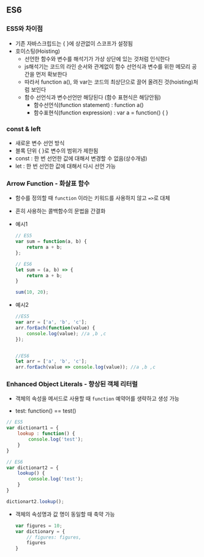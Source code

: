 ## ES6

### ES5와 차이점

- 기존 자바스크립드는 { }에 상관없이 스코프가 설정됨
- 호이스팅(Hoisting)
  - 선언한 함수와 변수를 해석기가 가상 상단에 있는 것처럼 인식한다
  - js해석기는 코드의 라인 순서와 관계없이 함수 선언식과 변수를 위한 메모리 공간을 먼저 확보한다
  - 따라서 function a(), 와 var는 코드의 최상단으로 끌어 올려진 것(hoisting)처럼 보인다
  - 함수 선언식과 변수선언만 해당된다 (함수 표현식은 해당안됨)
    - 함수선언식(function statement) : function a()
    - 함수표현식(function expression) : var a = function() { }

### const & left

- 새로운 변수 선언 방식
- 블록 단위 { }로 변수의 범위가 제한됨
- const : 한 번 선언한 값에 대해서 변경할 수 없음(상수개념)
- let : 한 번 선언한 값에 대해서 다시 선언 가능



### Arrow Function - 화살표 함수

- 함수를 정의할 때 `function` 이라는 키워드를 사용하지 않고 `=>`로 대체

- 흔히 사용하는 콜백함수의 문법을 간결화

- 예시1

  ```javascript
  // ES5
  var sum = function(a, b) {
      return a + b;
  };
  
  // ES6
  let sum = (a, b) => {
      return a + b;
  }
  
  sum(10, 20);
  ```

- 예시2

  ```javascript
  //ES5
  var arr = ['a', 'b', 'c'];
  arr.forEach(function(value) {
      console.log(value); //a ,b ,c
  });
  
  
  //ES6
  let arr = ['a', 'b', 'c'];
  arr.forEach(value => console.log(value)); //a ,b ,c
  ```

  

### Enhanced Object Literals - 향상된 객체 리터럴

- 객체의 속성을 메서드로 사용할 때 `function` 예약어를 생략하고 생성 가능

-  test: function()  ==  test()

  ```javascript
  // ES5
  var dictionart1 = {
      lookup : function() {
          console.log('test');
      }
  }
  
  // ES6
  var dictionart2 = {
      lookup() {
          console.log('test');
      }
  }
  
  dictionart2.lookup();
  ```

- 객체의 속성명과 값 명이 동일할 때 축약 가능

  ```javascript
  var figures = 10;
  var dictionary = {
      // figures: figures,
      figures
  }
  ```

  

